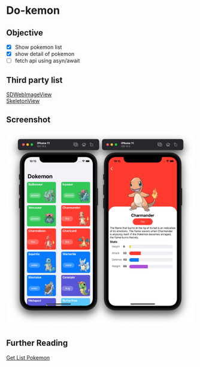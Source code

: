 # Do-kemon

## Objective
- [x] Show pokemon list
- [x] show detail of pokemon  
- [ ] fetch api using asyn/await

## Third party list
[SDWebImageView](https://cocoapods.org/pods/SDWebImage)<br>
[SkeletonView](https://cocoapods.org/pods/SkeletonView)<br>

## Screenshot
![screenshoot](ss.png)

## Further Reading
[Get List Pokemon](https://pokedex-bb36f.firebaseio.com/pokemon.json)<br>
